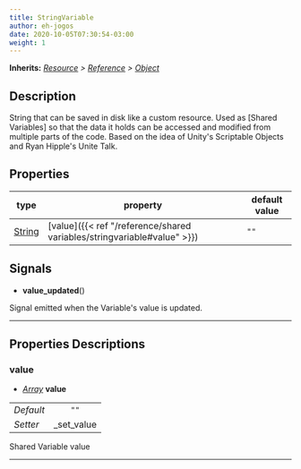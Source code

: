 ```yaml
---  
title: StringVariable  
author: eh-jogos  
date: 2020-10-05T07:30:54-03:00  
weight: 1  
---  
```

**Inherits:** _[Resource](https://docs.godotengine.org/en/stable/classes/class_resource.html) > [Reference](https://docs.godotengine.org/en/stable/classes/class_reference.html) > [Object](https://docs.godotengine.org/en/stable/classes/class_object.html)_  
## Description  
 String that can be saved in disk like a custom resource. 
 Used as [Shared Variables] so that the data it holds can be accessed and modified from multiple 
 parts of the code. Based on the idea of Unity's Scriptable Objects and Ryan Hipple's Unite Talk.
 
  
## Properties 
  
| type | property | default value |  
| ---- | -------- | ------------- |  
| [String](https://docs.godotengine.org/en/stable/classes/class_string.html) | [value]({{< ref "/reference/shared variables/stringvariable#value" >}}) | `""` |  
  
## Signals  
  
- **value_updated**() 
  
 Signal emitted when the Variable's value is updated.
  
---------
  
## Properties Descriptions  
  
### value 
- _[Array](https://docs.godotengine.org/en/stable/classes/class_array.html)_ **value**  
  
| | |  
| - |:-:|  
| _Default_ | ` "" ` |  
| _Setter_ | _set_value |  

 Shared Variable value
  
---------
